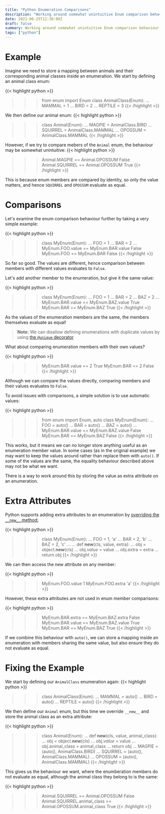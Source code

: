 ```yaml
---
title: "Python Enumeration Comparisons"
description: "Working around somewhat unintuitive Enum comparison behaviour in Python"
date: 2021-06-25T12:30:00Z
draft: false
summary: Working around somewhat unintuitive Enum comparison behaviour in Python
tags: ["python"]
---
```


# Example

Imagine we need to store a mapping between animals and their corresponding animal classes inside an enumeration.
We start by defining an animal class enum:

{{< highlight python >}}
>>> from enum import Enum
>>> class AnimalClass(Enum):
...    MAMMAL = 1
...    BIRD = 2
...    REPTILE = 3
{{< /highlight >}}

We then define our animal enum:
{{< highlight python >}}
>>> class Animal(Enum):
...    MAGPIE = AnimalClass.BIRD
...    SQUIRREL = AnimalClass.MAMMAL
...    OPOSSUM = AnimalClass.MAMMAL
{{< /highlight >}}

However, if we try to compare mebers of the `Animal` enum, the behaviour may be somewhat unintuitive:
{{< highlight python >}}
>>> Animal.MAGPIE == Animal.OPOSSUM
False
>>> Animal.SQUIRREL == Animal.OPOSSUM
True
{{< /highlight >}}

This is because enum members are compared by identity, so only the value matters, and hence `SQUIRREL` and `OPOSSUM` evaluate as equal.

# Comparisons

Let's examine the enum comparison behaviour further by taking a very simple example:

{{< highlight python >}}
>>> class MyEnum(Enum):
...     FOO = 1
...     BAR = 2
...
>>> MyEnum.FOO.value == MyEnum.BAR.value
False
>>> MyEnum.FOO == MyEnum.BAR
False
{{< /highlight >}}

So far so good. The values are different, hence comparison between members with different values evaluates to `False`.

Let's add another member to the enumeration, but give it the same value:

{{< highlight python >}}
>>> class MyEnum(Enum):
...     FOO = 1
...     BAR = 2
...     BAZ = 2
...
>>> MyEnum.BAR.value == MyEnum.BAZ.value
True
>>> MyEnum.BAR == MyEnum.BAZ
True
{{< /highlight >}}

As the values of the enumeration members are the same, the members themselves evaluate as equal!

> __Note:__ We can disallow defining enumerations with duplicate values by using [the `@unique` decorator][unique-decorator]

What about comparing enumeration members with their own values?

{{< highlight python >}}
>>> MyEnum.BAR.value == 2
True
>>> MyEnum.BAR == 2
False
{{< /highlight >}}

Although we can compare the values directly, comparing members and their values evaluates to `False`.

To avoid issues with comparisons, a simple solution is to use automatic values:

{{< highlight python >}}
>>> from enum import Enum, auto
>>> class MyEnum(Enum):
...     FOO = auto()
...     BAR = auto()
...     BAZ = auto()
...
>>> MyEnum.BAR.value == MyEnum.BAZ.value
False
>>> MyEnum.BAR == MyEnum.BAZ
False
{{< /highlight >}}

This works, but it means we can no longer store anything useful as an enumeration member value.
In some cases (as in the original example) we may want to keep the values around rather than replace them with `auto()`.
If some of the values are the same, the equality behaviour described above may not be what we want.

There is a way to work around this by storing the value as extra attribute on an enumeration.

# Extra Attributes

Python supports adding extra attributes to an enumeration by [overriding the `__new__` method:][custom-new]

{{< highlight python >}}
>>> class MyEnum(Enum):
...    FOO = 1, 'a'
...    BAR = 2, 'b'
...    BAZ = 2, 'c'
...
...    def __new__(cls, value, extra):
...        obj = object.__new__(cls)
...        obj._value_ = value
...        obj.extra = extra
...        return obj
{{< /highlight >}}

We can then access the new attribute on any member:

{{< highlight python >}}
>>> MyEnum.FOO.value
1
>>> MyEnum.FOO.extra
'a'
{{< /highlight >}}

However, these extra attributes are not used in enum member comparisons:

{{< highlight python >}}
>>> MyEnum.BAR.extra == MyEnum.BAZ.extra
False
>>> MyEnum.BAR.value == MyEnum.BAZ.value
True
>>> MyEnum.BAR == MyEnum.BAZ
True
{{< /highlight >}}

If we combine this behaviour with `auto()`, we can store a mapping inside an enumeration with members sharing the same value, but also ensure
they do not evaluate as equal.

# Fixing the Example

We start by defining our `AnimalClass` enumeration again:
{{< highlight python >}}
>>> class AnimalClass(Enum):
...    MAMMAL = auto()
...    BIRD = auto()
...    REPTILE = auto()
{{< /highlight >}}

We then define our `Animal` enum, but this time we override `__new__` and store the animal class as an extra attribute:

{{< highlight python >}}
>>> class Animal(Enum):
...     def __new__(cls, value, animal_class):
...         obj = object.__new__(cls)
...         obj._value_ = value
...         obj.animal_class = animal_class
...         return obj
...     MAGPIE = (auto(), AnimalClass.BIRD)
...     SQUIRREL = (auto(), AnimalClass.MAMMAL)
...     OPOSSUM = (auto(), AnimalClass.MAMMAL)
{{< /highlight >}}

This gives us the behaviour we want, where the enumberation members do not evaluate as equal, although the animal class they belong to is the same:

{{< highlight python >}}
>>> Animal.SQUIRREL == Animal.OPOSSUM
False
>>> Animal.SQUIRREL.animal_class == Animal.OPOSSUM.animal_class
True
{{< /highlight >}}

[unique-decorator]: https://docs.python.org/3/library/enum.html#enum.unique
[custom-new]: https://docs.python.org/3/library/enum.html#using-a-custom-new
